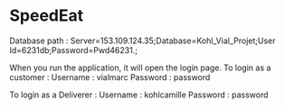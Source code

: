 # SpeedEat

Database path : 
Server=153.109.124.35;Database=Kohl_Vial_Projet;User Id=6231db;Password=Pwd46231.;

When you run the application, it will open the login page. 
To login as a customer :
Username : vialmarc
Password : password

To login as a Deliverer :
Username : kohlcamille
Password : password

